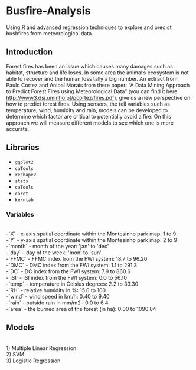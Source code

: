 # Busfire-Analysis
Using R and advanced regression techniques to explore and predict bushfires from meteorological data. 

## Introduction

Forest fires has been an issue which causes many damages such as habitat, structure and life loses. In some area the animal’s
ecosystem is not able to recover and the human loss tally a big number. An extract from Paulo Cortez and Anibal Morais from
there paper: “A Data Mining Approach to Predict Forest Fires using Meteorological Data” (you can find it here http://www3.dsi.uminho.pt/pcortez/fires.pdf), give us a new perspective on how to predict forest fires. Using sensors, the tell variables such as temperature, wind, humidity and rain, models can be developed to
determine which factor are critical to potentially avoid a fire. On this approach we will measure different models to see which one is more accurate.

## Libraries

- `ggplot2`
- `caTools`
- `reshape2`
- `stats`
- `caTools`
- `caret`
- `kernlab`

### Variables
<br>
-`X` - x-axis spatial coordinate within the Montesinho park map: 1 to 9<br>
-`Y` - y-axis spatial coordinate within the Montesinho park map: 2 to 9<br>
-`month` - month of the year: 'jan' to 'dec'<br>
-`day` - day of the week: 'mon' to 'sun'<br>
-`FFMC` - FFMC index from the FWI system: 18.7 to 96.20<br>
-`DMC` - DMC index from the FWI system: 1.1 to 291.3<br>
-`DC` - DC index from the FWI system: 7.9 to 860.6<br>
-`ISI` - ISI index from the FWI system: 0.0 to 56.10<br>
-`temp` - temperature in Celsius degrees: 2.2 to 33.30<br>
-`RH` - relative humidity in %: 15.0 to 100<br>
-`wind` - wind speed in km/h: 0.40 to 9.40<br>
-`rain` - outside rain in mm/m2 : 0.0 to 6.4<br>
-`area` - the burned area of the forest (in ha): 0.00 to 1090.84<br>

## Models
<br>
1) Multiple Linear Regression<br>
2) SVM<br>
3) Logistic Regression<br>

